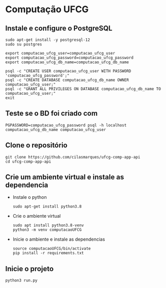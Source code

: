 # Computação UFCG

## Instale e configure o PostgreSQL
```
sudo apt-get install -y postgresql-12
sudo su postgres

export computacao_ufcg_user=computacao_ufcg_user
export computacao_ufcg_password=computacao_ufcg_password
export computacao_ufcg_db_name=computacao_ufcg_db_name

psql -c "CREATE USER computacao_ufcg_user WITH PASSWORD 'computacao_ufcg_password';"
psql -c "CREATE DATABASE computacao_ufcg_db_name OWNER computacao_ufcg_user;"
psql -c "GRANT ALL PRIVILEGES ON DATABASE computacao_ufcg_db_name TO computacao_ufcg_user;"
exit
```

## Teste se o BD foi criado com
```
PGPASSWORD=computacao_ufcg_password psql -h localhost computacao_ufcg_db_name computacao_ufcg_user
```

## Clone o repositório
```
git clone https://github.com/cilasmarques/ufcg-comp-app-api
cd ufcg-comp-app-api
```

## Crie um ambiente virtual e instale as dependencia
* Instale o python
  ```
  sudo apt-get install python3.8
  ```

* Crie o ambiente virtual
  ```
  sudo apt install python3.8-venv
  python3 -m venv computacaoUFCG
  ```

* Inicie o ambiente e instale as dependencias
  ```
  source computacaoUFCG/bin/activate
  pip install -r requirements.txt
  ```

## Inicie o projeto
  ```
  python3 run.py
  ```